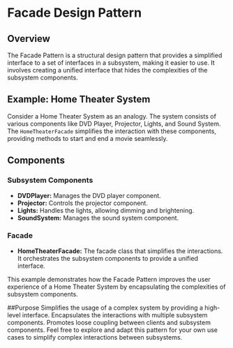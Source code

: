 # Facade Design Pattern

## Overview

The Facade Pattern is a structural design pattern that provides a simplified interface to a set of interfaces in a subsystem, making it easier to use. It involves creating a unified interface that hides the complexities of the subsystem components.

## Example: Home Theater System

Consider a Home Theater System as an analogy. The system consists of various components like DVD Player, Projector, Lights, and Sound System. The `HomeTheaterFacade` simplifies the interaction with these components, providing methods to start and end a movie seamlessly.

## Components

### Subsystem Components

- **DVDPlayer:** Manages the DVD player component.
- **Projector:** Controls the projector component.
- **Lights:** Handles the lights, allowing dimming and brightening.
- **SoundSystem:** Manages the sound system component.

### Facade

- **HomeTheaterFacade:** The facade class that simplifies the interactions. It orchestrates the subsystem components to provide a unified interface.

This example demonstrates how the Facade Pattern improves the user experience of a Home Theater System by encapsulating the complexities of subsystem components.


##Purpose
Simplifies the usage of a complex system by providing a high-level interface.
Encapsulates the interactions with multiple subsystem components.
Promotes loose coupling between clients and subsystem components.
Feel free to explore and adapt this pattern for your own use cases to simplify complex interactions between subsystems.